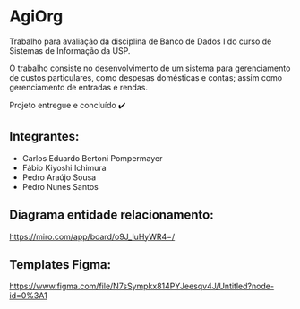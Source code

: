 # AgiOrg     

Trabalho para avaliação da disciplina de Banco de Dados I do curso de Sistemas de Informação da USP.

O trabalho consiste no desenvolvimento de um sistema para gerenciamento de custos particulares, como despesas domésticas e contas; assim como gerenciamento de entradas e rendas.

Projeto entregue e concluído ✔️

## Integrantes:
   - Carlos Eduardo Bertoni Pompermayer
   - Fábio Kiyoshi Ichimura
   - Pedro Araújo Sousa
   - Pedro Nunes Santos

## Diagrama entidade relacionamento:
  https://miro.com/app/board/o9J_luHyWR4=/

## Templates Figma:
  https://www.figma.com/file/N7sSympkx814PYJeesqv4J/Untitled?node-id=0%3A1



